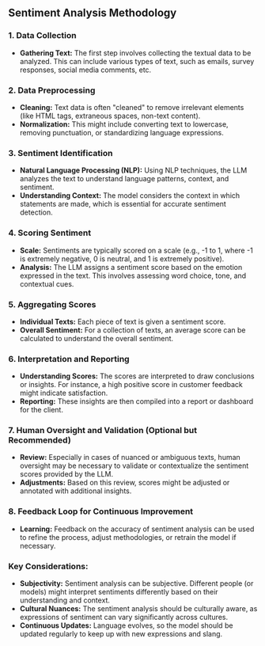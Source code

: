 ## Sentiment Analysis Methodology

### 1. **Data Collection**
   - **Gathering Text:** The first step involves collecting the textual data to be analyzed. This can include various types of text, such as emails, survey responses, social media comments, etc.

### 2. **Data Preprocessing**
   - **Cleaning:** Text data is often "cleaned" to remove irrelevant elements (like HTML tags, extraneous spaces, non-text content).
   - **Normalization:** This might include converting text to lowercase, removing punctuation, or standardizing language expressions.

### 3. **Sentiment Identification**
   - **Natural Language Processing (NLP):** Using NLP techniques, the LLM analyzes the text to understand language patterns, context, and sentiment.
   - **Understanding Context:** The model considers the context in which statements are made, which is essential for accurate sentiment detection.

### 4. **Scoring Sentiment**
   - **Scale:** Sentiments are typically scored on a scale (e.g., -1 to 1, where -1 is extremely negative, 0 is neutral, and 1 is extremely positive).
   - **Analysis:** The LLM assigns a sentiment score based on the emotion expressed in the text. This involves assessing word choice, tone, and contextual cues.

### 5. **Aggregating Scores**
   - **Individual Texts:** Each piece of text is given a sentiment score.
   - **Overall Sentiment:** For a collection of texts, an average score can be calculated to understand the overall sentiment.

### 6. **Interpretation and Reporting**
   - **Understanding Scores:** The scores are interpreted to draw conclusions or insights. For instance, a high positive score in customer feedback might indicate satisfaction.
   - **Reporting:** These insights are then compiled into a report or dashboard for the client.

### 7. **Human Oversight and Validation (Optional but Recommended)**
   - **Review:** Especially in cases of nuanced or ambiguous texts, human oversight may be necessary to validate or contextualize the sentiment scores provided by the LLM.
   - **Adjustments:** Based on this review, scores might be adjusted or annotated with additional insights.

### 8. **Feedback Loop for Continuous Improvement**
   - **Learning:** Feedback on the accuracy of sentiment analysis can be used to refine the process, adjust methodologies, or retrain the model if necessary.

### Key Considerations:
- **Subjectivity:** Sentiment analysis can be subjective. Different people (or models) might interpret sentiments differently based on their understanding and context.
- **Cultural Nuances:** The sentiment analysis should be culturally aware, as expressions of sentiment can vary significantly across cultures.
- **Continuous Updates:** Language evolves, so the model should be updated regularly to keep up with new expressions and slang.
